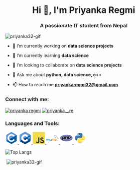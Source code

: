 <h1 align="center">Hi 👋, I'm Priyanka Regmi</h1>
<h3 align="center">A passionate IT student from Nepal</h3>

<p align="left"> <img src="https://komarev.com/ghpvc/?username=priyanka32-gif&label=Profile%20views&color=0e75b6&style=flat" alt="priyanka32-gif" /> </p>

- 🔭 I’m currently working on **data science projects**

- 🌱 I’m currently learning **data science**

- 👯 I’m looking to collaborate on **data science projects**

- 💬 Ask me about **python, data science, c++**

- 📫 How to reach me **priyankaregmi32@gmail.com**

<h3 align="left">Connect with me:</h3>
<p align="left">
<a href="https://linkedin.com/in/priyanka-regmi-b72939193" target="blank"><img align="center" src="https://raw.githubusercontent.com/rahuldkjain/github-profile-readme-generator/master/src/images/icons/Social/linked-in-alt.svg" alt="priyanka regmi" height="30" width="40" /></a>
<a href="https://instagram.com/priyanka._.re" target="blank"><img align="center" src="https://raw.githubusercontent.com/rahuldkjain/github-profile-readme-generator/master/src/images/icons/Social/instagram.svg" alt="priyanka._.re" height="30" width="40" /></a>
</p>

<h3 align="left">Languages and Tools:</h3>
<p align="left"> <a href="https://www.cprogramming.com/" target="_blank" rel="noreferrer"> <img src="https://raw.githubusercontent.com/devicons/devicon/master/icons/c/c-original.svg" alt="c" width="40" height="40"/> </a> <a href="https://www.w3schools.com/cpp/" target="_blank" rel="noreferrer"> <img src="https://raw.githubusercontent.com/devicons/devicon/master/icons/cplusplus/cplusplus-original.svg" alt="cplusplus" width="40" height="40"/> </a> <a href="https://developer.mozilla.org/en-US/docs/Web/JavaScript" target="_blank" rel="noreferrer"> <img src="https://raw.githubusercontent.com/devicons/devicon/master/icons/javascript/javascript-original.svg" alt="javascript" width="40" height="40"/> </a> <a href="https://www.mysql.com/" target="_blank" rel="noreferrer"> <img src="https://raw.githubusercontent.com/devicons/devicon/master/icons/mysql/mysql-original-wordmark.svg" alt="mysql" width="40" height="40"/> </a> <a href="https://www.php.net" target="_blank" rel="noreferrer"> <img src="https://raw.githubusercontent.com/devicons/devicon/master/icons/php/php-original.svg" alt="php" width="40" height="40"/> </a> <a href="https://www.python.org" target="_blank" rel="noreferrer"> <img src="https://raw.githubusercontent.com/devicons/devicon/master/icons/python/python-original.svg" alt="python" width="40" height="40"/> </a> </p>

![Top Langs](https://github-readme-stats.vercel.app/api/top-langs/?username=priyanka32-gif&theme=dark)

<p>&nbsp;<img align="center" src="https://github-readme-stats.vercel.app/api?username=priyanka32-gif&show_icons=true&locale=en" alt="priyanka32-gif"/></p>



     
